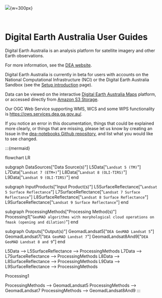 ![](/_files/logos/dea-logo-inline.svg){w=300px}

&nbsp;

# Digital Earth Australia User Guides

Digital Earth Australia is an analysis platform for satellite imagery and other Earth observations.

For more information, see the [DEA website](http://www.ga.gov.au/dea).

Digital Earth Australia is currently in beta for users with accounts on the National Computational Infrastructure (NCI) or the Digital Earth Australia Sandbox (see the [Setup introduction](/guides/setup/README/) page).

Data can be viewed on the interactive [Digital Earth Australia Maps](https://maps.dea.ga.gov.au/) platform, or accessed directly from [Amazon S3 Storage](https://data.dea.ga.gov.au).

Our OGC Web Service supporting WMS, WCS and some WPS functionality is <https://ows.services.dea.ga.gov.au/>.

If you notice an error in this documentation, things that could be explained more clearly, or things that are missing, please let us know by creating an Issue in the [dea-notebooks Github repository](https://github.com/GeoscienceAustralia/dea-notebooks/issues), and list what you would like to see changed.

:::{mermaid}

flowchart LR

subgraph DataSources["Data Source(s)"]
    L5Data["`Landsat 5 (TM)`"]
    L7Data["`Landsat 7 (ETM+)`"]
    L8Data["`Landsat 8 (OLI-TIRS)`"]
    L9Data["`Landsat 9 (OLI-TIRS)`"]
end

subgraph InputProducts["Input Product(s)"]
  L5SurfaceReflectance["`Landsat 5 Surface Reflectance`"]
  L7SurfaceReflectance["`Landsat 7 Surface Reflectance`"]
  L8SurfaceReflectance["`Landsat 8 Surface Reflectance`"]
  L9SurfaceReflectance["`Landsat 9 Surface Reflectance`"]
end

subgraph ProcessingMethods["Processing Method(s)"]
  Processing1["`GeoMAD algorithms with morphological cloud operations on fmask (opening and dilation)`"]
end

subgraph Outputs["Output(s)"]
  GeomadLandsat5["`DEA GeoMAD Landsat 5`"]
  GeomadLandsat7["`DEA GeoMAD Landsat 7`"]
  GeomadLandsat8And9["`DEA GeoMAD Landsat 8 and 9`"]
end

L5Data --> L5SurfaceReflectance --> ProcessingMethods
L7Data --> L7SurfaceReflectance --> ProcessingMethods
L8Data --> L8SurfaceReflectance --> ProcessingMethods
L9Data --> L9SurfaceReflectance --> ProcessingMethods

Processing1

ProcessingMethods --> GeomadLandsat5
ProcessingMethods --> GeomadLandsat7
ProcessingMethods --> GeomadLandsat8And9
:::
